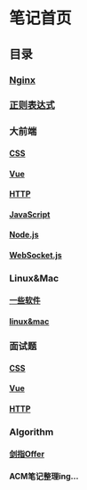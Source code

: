 # 笔记首页
## 目录
### [Nginx](/assets/notes/Nginx)
### [正则表达式](/assets/notes/正则表达式)

### 大前端
#### [CSS](/assets/notes/大前端/CSS)
#### [Vue](/assets/notes/大前端/vue)
#### [HTTP](/assets/notes/大前端/HTTP)
#### [JavaScript](/assets/notes/大前端/JavaScript)
#### [Node.js](/assets/notes/大前端/Node.js)
#### [WebSocket.js](/assets/notes/大前端/WebSocket)

### Linux&Mac
#### [一些软件](/assets/notes/Linux&Mac/一些软件)
#### [linux&mac](/assets/notes/Linux&Mac/linux&mac)

### 面试题
#### [CSS](/assets/notes/面试题/CSS)
#### [Vue](/assets/notes/面试题/vue)
#### [HTTP](/assets/notes/面试题/HTTP)

### Algorithm
#### [剑指Offer](/assets/notes/Algorithm/剑指Offer)
#### ACM笔记整理ing...